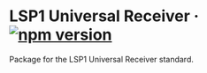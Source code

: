 # LSP1 Universal Receiver &middot; [![npm version](https://img.shields.io/npm/v/@lukso/lsp1-contracts.svg?style=flat)](https://www.npmjs.com/package/@lukso/lsp1-contracts)

Package for the LSP1 Universal Receiver standard.

